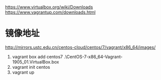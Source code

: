 https://www.virtualbox.org/wiki/Downloads
https://www.vagrantup.com/downloads.html

# 镜像地址
http://mirrors.ustc.edu.cn/centos-cloud/centos/7/vagrant/x86_64/images/


1. vagrant box add centos7 .\CentOS-7-x86_64-Vagrant-1905_01.VirtualBox.box
2. vagrant init centos
3. vagrant up
